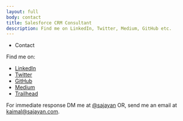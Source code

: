 ```yaml
---
layout: full
body: contact
title: Salesforce CRM Consultant
description: Find me on LinkedIn, Twitter, Medium, GitHub etc.
---
```


* Contact
  
Find me on:
* [LinkedIn](http://www.linkedin.com/in/sajayan/)
* [Twitter](http://twitter.com/sajayan)
* [GitHub](http://github.com/sajayan)
* [Medium](http://medium.com/@sajayan)
* [Trailhead](https://trailhead.salesforce.com/me/sajayan)

For immediate response DM me at <a href="http://twitter.com/sajayan">@sajayan</a> OR, send me an email at [kaimal@sajayan.com](mailto:kaimal@sajayan.com).
